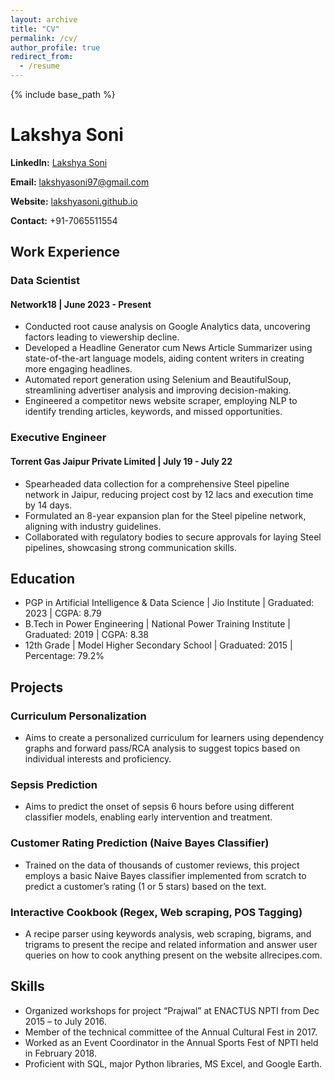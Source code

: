 ```yaml
---
layout: archive
title: "CV"
permalink: /cv/
author_profile: true
redirect_from:
  - /resume
---
```

{% include base_path %}

# Lakshya Soni

**LinkedIn:** [Lakshya Soni](https://www.linkedin.com/in/soni-lakshya/)

**Email:** lakshyasoni97@gmail.com

**Website:** [lakshyasoni.github.io](https://lakshyasoni97.github.io/lakshyasoni/)

**Contact:** +91-7065511554

## Work Experience

### Data Scientist

#### Network18 | June 2023 - Present

- Conducted root cause analysis on Google Analytics data, uncovering factors leading to viewership decline.
- Developed a Headline Generator cum News Article Summarizer using state-of-the-art language models, aiding content writers in creating more engaging headlines.
- Automated report generation using Selenium and BeautifulSoup, streamlining advertiser analysis and improving decision-making.
- Engineered a competitor news website scraper, employing NLP to identify trending articles, keywords, and missed opportunities.

### Executive Engineer

#### Torrent Gas Jaipur Private Limited | July 19 - July 22

- Spearheaded data collection for a comprehensive Steel pipeline network in Jaipur, reducing project cost by 12 lacs and execution time by 14 days.
- Formulated an 8-year expansion plan for the Steel pipeline network, aligning with industry guidelines.
- Collaborated with regulatory bodies to secure approvals for laying Steel pipelines, showcasing strong communication skills.

## Education

- PGP in Artificial Intelligence & Data Science | Jio Institute | Graduated: 2023 | CGPA: 8.79
- B.Tech in Power Engineering | National Power Training Institute | Graduated: 2019 | CGPA: 8.38
- 12th Grade | Model Higher Secondary School | Graduated: 2015 | Percentage: 79.2%

## Projects

### Curriculum Personalization

- Aims to create a personalized curriculum for learners using dependency graphs and forward pass/RCA analysis to suggest topics based on individual interests and proficiency.

### Sepsis Prediction

- Aims to predict the onset of sepsis 6 hours before using different classifier models, enabling early intervention and treatment.

### Customer Rating Prediction (Naive Bayes Classifier)

- Trained on the data of thousands of customer reviews, this project employs a basic Naive Bayes classifier implemented from scratch to predict a customer’s rating (1 or 5 stars) based on the text.

### Interactive Cookbook (Regex, Web scraping, POS Tagging)

- A recipe parser using keywords analysis, web scraping, bigrams, and trigrams to present the recipe and related information and answer user queries on how to cook anything present on the website allrecipes.com.

## Skills

- Organized workshops for project “Prajwal” at ENACTUS NPTI from Dec 2015 – to July 2016.
- Member of the technical committee of the Annual Cultural Fest in 2017.
- Worked as an Event Coordinator in the Annual Sports Fest of NPTI held in February 2018.
- Proficient with SQL, major Python libraries, MS Excel, and Google Earth.
